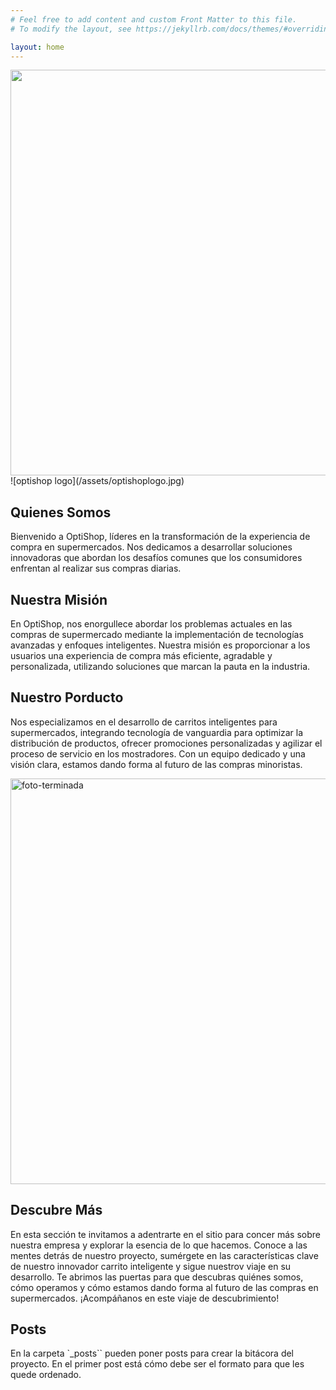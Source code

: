 ```yaml
---
# Feel free to add content and custom Front Matter to this file.
# To modify the layout, see https://jekyllrb.com/docs/themes/#overriding-theme-defaults

layout: home
---
```


<img src="/assets/optishoplogo.jpg" width="700" height="100">
![optishop logo](/assets/optishoplogo.jpg)


## Quienes Somos
Bienvenido a OptiShop, líderes en la transformación de la experiencia de compra en supermercados. Nos dedicamos a desarrollar soluciones innovadoras que abordan los desafíos comunes que los consumidores enfrentan al realizar sus compras diarias.

## Nuestra Misión
En OptiShop, nos enorgullece abordar los problemas actuales en las compras de supermercado mediante la implementación de tecnologías avanzadas y enfoques inteligentes. Nuestra misión es proporcionar a los usuarios una experiencia de compra más eficiente, agradable y personalizada, utilizando soluciones que marcan la pauta en la industria.

## Nuestro Porducto
Nos especializamos en el desarrollo de carritos inteligentes para supermercados, integrando tecnología de vanguardia para optimizar la distribución de productos, ofrecer promociones personalizadas y agilizar el proceso de servicio en los mostradores. Con un equipo dedicado y una visión clara, estamos dando forma al futuro de las compras minoristas.
 <style>

img {
    width: 545.5px;
    height: 649px;
}
</style>

![foto-terminada](/assets/foto-terminada.jpg)

## Descubre Más
En esta sección te invitamos a adentrarte en el sitio para concer más sobre nuestra empresa y explorar la esencia de lo que hacemos. Conoce a las mentes detrás de nuestro proyecto, sumérgete en las características clave de nuestro innovador carrito inteligente y sigue nuestrov viaje en su desarrollo. Te abrimos las puertas para que descubras quiénes somos, cómo operamos y cómo estamos dando forma al futuro de las compras en supermercados. ¡Acompáñanos en este viaje de descubrimiento!

## Posts

En la carpeta `_posts`` pueden poner posts para crear la bitácora del proyecto. En el primer post está cómo debe ser el formato para que les quede ordenado.
